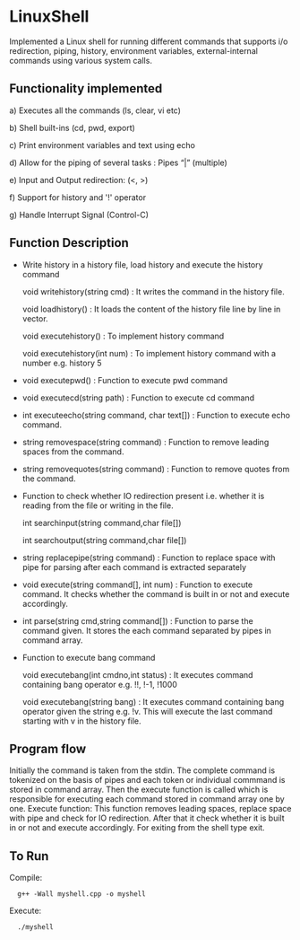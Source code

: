 # LinuxShell

Implemented a Linux shell for running different commands that supports i/o redirection, piping, history, environment variables, external-internal commands using various system calls.

## Functionality implemented

a) Executes all the commands (ls, clear, vi etc) 

b) Shell built-ins (cd, pwd, export) 

c) Print environment variables and text using echo

d) Allow for the piping of several tasks :  Pipes “|” (multiple) 

e) Input and Output redirection: (<, >) 

f) Support for history and '!' operator 

g) Handle Interrupt Signal (Control-C)

## Function Description

* Write history in a history file, load history and execute the history command 
    
    void writehistory(string cmd) : It writes the command in the history file.
    
    void loadhistory() : It loads the content of the history file line by line in vector. 
    
    void executehistory() : To implement history command
    
    void executehistory(int num) : To implement history command with a number e.g. history 5

* void executepwd() : Function to execute pwd command

* void executecd(string path) : Function to execute cd command

* int executeecho(string command, char text[]) : Function to execute echo command.

* string removespace(string command) : Function to remove leading spaces from the command.

* string removequotes(string command) : Function to remove quotes from the command.

* Function to check whether IO redirection present i.e. whether it is reading from the file or writing in the file.
    
    int searchinput(string command,char file[])
 
    int searchoutput(string command,char file[])

* string replacepipe(string command) : Function to replace space with pipe for parsing after each command is extracted separately

* void execute(string command[], int num) : Function to execute command. It checks whether the command is built in or not and execute accordingly.

* int parse(string cmd,string command[]) : Function to parse the command given. It stores the each command separated by pipes in command array.

* Function to execute bang command
  
    void executebang(int cmdno,int status) : It executes command containing bang operator e.g. !!, !-1, !1000  
  
    void executebang(string bang) : It executes command containing bang operator given the string e.g. !v. This will execute the last command starting with v in the history file. 


## Program flow

Initially the command is taken from the stdin. 
The complete command is tokenized on the basis of pipes and each token or individual commmand is stored in command array.
Then the execute function is called which is responsible for executing each command stored in command array one by one.
Execute function: This function removes leading spaces, replace space with pipe and check for IO redirection. After that it check whether it is built in or not and execute accordingly.
For exiting from the shell type exit.

## To Run

 Compile:	
      
      g++ -Wall myshell.cpp -o myshell

  Execute:
      
      ./myshell
